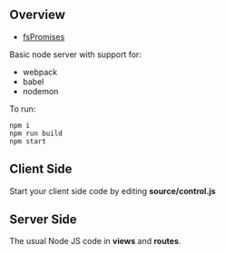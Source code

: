 ## Overview

- [fsPromises](https://nodejs.org/api/fs.html#fs_fs_promises_api)

Basic node server with support for:

- webpack
- babel
- nodemon


To run:

    npm i
    npm run build
    npm start

## Client Side

Start your client side code by editing **source/control.js**

## Server Side

The usual Node JS code in **views** and **routes**.
